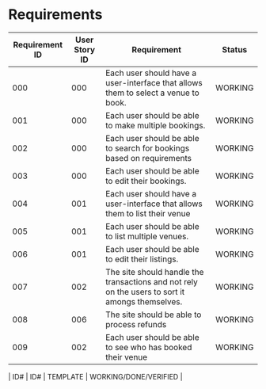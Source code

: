 # Requirements

| Requirement ID | User Story ID | Requirement | Status |
|----------------|---------------|-------------|--------|
|            000 |           000 | Each user should have a user-interface that allows them to select a venue to book. | WORKING |
|            001 |           000 | Each user should be able to make multiple bookings. | WORKING |
|            002 |           000 | Each user should be able to search for bookings based on requirements | WORKING |
|            003 |           000 | Each user should be able to edit their bookings. | WORKING |
|            004 |           001 | Each user should have a user-interface that allows them to list their venue | WORKING |
|            005 |           001 | Each user should be able to list multiple venues. | WORKING |
|            006 |           001 | Each user should be able to edit their listings. | WORKING |
|            007 |           002 | The site should handle the transactions and not rely on the users to sort it amongs themselves. | WORKING |
|            008 |           006 | The site should be able to process refunds | WORKING |
|            009 |           002 | Each user should be able to see who has booked their venue | WORKING |

|            ID# |           ID# | TEMPLATE | WORKING/DONE/VERIFIED |
